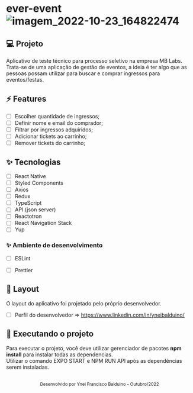 # ever-event![imagem_2022-10-23_164822474](https://user-images.githubusercontent.com/112406366/197414749-df3022f8-3184-4c0f-a5f7-6fad570df028.png)

## 💻 Projeto
Aplicativo de teste técnico para processo seletivo na empresa MB Labs. Trata-se de uma aplicação de gestão de eventos, a ideia é ter algo que as pessoas possam utilizar para buscar e comprar ingressos para eventos/festas.


## ⚡️ Features

-   [ ] Escolher quantidade de ingressos;
-   [ ] Definir nome e email do comprador;
-   [ ] Filtrar por ingressos adquiridos;
-   [ ] Adicionar tickets ao carrinho;
-   [ ] Remover tickets do carrinho;

## ✨ Tecnologias

-   [ ] React Native
-   [ ] Styled Components
-   [ ] Axios
-   [ ] Redux
-   [ ] TypeScript
-   [ ] API (json server)
-   [ ] Reactotron
-   [ ] React Navigation Stack
-   [ ] Yup

### ✨ Ambiente de desenvolvimento
-   [ ] ESLint
-   [ ] Prettier


## 🔖 Layout

O layout do aplicativo foi projetado pelo próprio desenvolvedor.

- [ ] Perfil do desenvolvedor => https://www.linkedin.com/in/yneibalduino/


## 💫 Executando o projeto

Para executar o projeto, você deve utilizar gerenciador de pacotes **npm install** para instalar todas as dependencias.
<br />
Utilizar o comando EXPO START e NPM RUN API após as dependências serem instaladas.

<br />

<div align="center">
  <small>Desenvolvido por Ynei Francisco Balduino - Outubro/2022</small>
</div>
